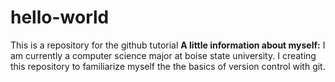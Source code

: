# hello-world
This is a repository for the github tutorial
**A little information about myself:**
I am currently a computer science major at boise state university. I creating this repository to familiarize myself the the basics of version control with git.
